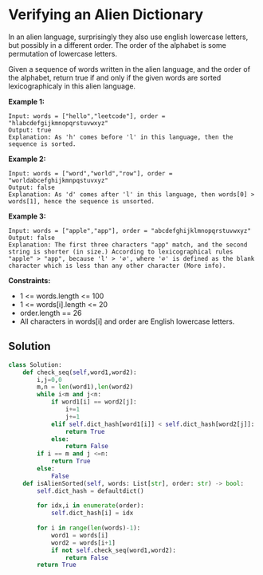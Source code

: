 <h1>Verifying an Alien Dictionary</h1>

<p>
In an alien language, surprisingly they also use english lowercase letters, but possibly in a different order. The order of the alphabet is some permutation of lowercase letters.

Given a sequence of words written in the alien language, and the order of the alphabet, return true if and only if the given words are sorted lexicographicaly in this alien language.

</p>

<b>Example 1:</b>

    Input: words = ["hello","leetcode"], order = "hlabcdefgijkmnopqrstuvwxyz"
    Output: true
    Explanation: As 'h' comes before 'l' in this language, then the sequence is sorted.
    
<b>Example 2:</b>

    Input: words = ["word","world","row"], order = "worldabcefghijkmnpqstuvxyz"
    Output: false
    Explanation: As 'd' comes after 'l' in this language, then words[0] > words[1], hence the sequence is unsorted.
    
<b>Example 3:</b>

    Input: words = ["apple","app"], order = "abcdefghijklmnopqrstuvwxyz"
    Output: false
    Explanation: The first three characters "app" match, and the second string is shorter (in size.) According to lexicographical rules "apple" > "app", because 'l' > '∅', where '∅' is defined as the blank character which is less than any other character (More info).

<b>Constraints:</b>

- 1 <= words.length <= 100
- 1 <= words[i].length <= 20
- order.length == 26
- All characters in words[i] and order are English lowercase letters.

<h2>Solution</h2>

```python
class Solution:
    def check_seq(self,word1,word2):
        i,j=0,0
        m,n = len(word1),len(word2)
        while i<m and j<n:
            if word1[i] == word2[j]:
                i+=1
                j+=1
            elif self.dict_hash[word1[i]] < self.dict_hash[word2[j]]:
                return True
            else:
                return False
        if i == m and j <=n:
            return True
        else:
            False
    def isAlienSorted(self, words: List[str], order: str) -> bool:
        self.dict_hash = defaultdict()
        
        for idx,i in enumerate(order):
            self.dict_hash[i] = idx
            
        for i in range(len(words)-1):
            word1 = words[i]
            word2 = words[i+1]
            if not self.check_seq(word1,word2):
                return False
        return True
```
